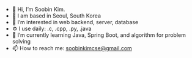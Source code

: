 - 👋 Hi, I’m Soobin Kim.
- 🌼 I am based in Seoul, South Korea
- 👀 I’m interested in web backend, server, database
- ⚙️ I use daily: .c, .cpp, .py, .java
- 🌱 I’m currently learning Java, Spring Boot, and algorithm for problem solving
- 📫 How to reach me: soobinkimcse@gmail.com

<!---
binnysoo/binnysoo is a ✨ special ✨ repository because its `README.md` (this file) appears on your GitHub profile.
You can click the Preview link to take a look at your changes.
--->
